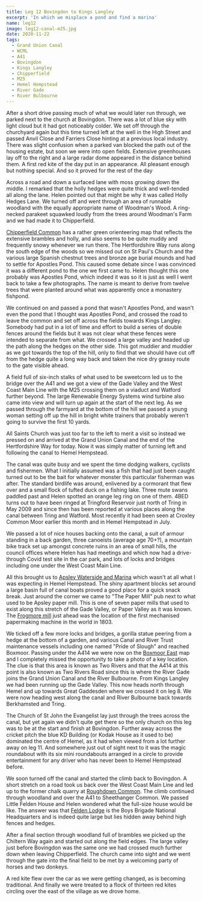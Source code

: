 ```yaml
---
title: Leg 12 Bovingdon to Kings Langley
excerpt: 'In which we misplace a pond and find a marina'
name: leg12
image: leg12-canal-m25.jpg
date: 2020-11-22
tags:
  - Grand Union Canal
  - WCML
  - A41
  - Bovingdon
  - Kings Langley
  - Chipperfield
  - M25
  - Hemel Hempstead
  - River Gade
  - River Bulbourne
---
```


After a short drive passing much of what we would later run through, we parked next to the church at Bovingdon. There was a lot of blue sky with light cloud but it had got noticeably colder. We set off through the churchyard again but this time turned left at the well in the High Street and passed Anvil Close and Farriers Close hinting at a previous local industry. There was slight confusion when a parked van blocked the path out of the housing estate, but soon we were into open fields. Extensive greenhouses lay off to the right and a large radar dome appeared in the distance behind them. A first red kite of the day put in an appearance. All pleasant enough but nothing special. And so it proved for the rest of the day

Across a road and down a surfaced lane with moss growing down the middle. I remarked that the holly hedges were quite thick and well-tended all along the lane. Helen pointed out that might be why it was called Holly Hedges Lane. We turned off and went through an area of runnable woodland with the equally appropriate name of Woodman's Wood. A ring-necked parakeet squawked loudly from the trees around Woodman's Farm and we had made it to Chipperfield.

[Chipperfield Common](https://www.happyherts.routegadget.co.uk/rg2/#317) has a rather green orienteering map that reflects the extensive brambles and holly, and also seems to be quite muddy and frequently snowy whenever we run there. The Hertfordshire Way runs along the south edge of the woods so we missed out on St Paul's Church and the various large Spanish chestnut trees and bronze age burial mounds and had to settle for Apostles Pond. This caused some debate since I was convinced it was a different pond to the one we first came to. Helen thought this one probably was Apostles Pond, which indeed it was so it is just as well I went back to take a few photographs. The name is meant to derive from twelve trees that were planted around what was apparently once a monastery fishpond.

We continued on and passed a pond that wasn't Apostles Pond, and wasn't even the pond that I thought was Apostles Pond, and crossed the road to leave the common and set off across the fields towards Kings Langley. Somebody had put in a lot of time and effort to build a series of double fences around the fields but it was not clear what these fences were intended to separate from what. We crossed a large valley and headed up the path along the hedges on the other side. This got muddier and muddier as we got towards the top of the hill, only to find that we should have cut off from the hedge quite a long way back and taken the nice dry grassy route to the gate visible ahead.

A field full of six-inch stalks of what used to be sweetcorn led us to the bridge over the A41 and we got a view of the Gade Valley and the West Coast Main Line with the M25 crossing them on a viaduct and Watford further beyond. The large Renewable Energy Systems wind turbine also came into view and will turn up again at the start of the next leg. As we passed through the farmyard at the bottom of the hill we passed a young woman setting off up the hill in bright white trainers that probably weren't going to survive the first 10 yards.

All Saints Church was just too far to the left to merit a visit so instead we pressed on and arrived at the Grand Union Canal and the end of the Hertfordshire Way for today. Now it was simply matter of turning left and following the canal to Hemel Hempstead.

The canal was quite busy and we spent the time dodging walkers, cyclists and fishermen. What I initially assumed was a fish that had just been caught turned out to be the bait for whatever monster this particular fisherman was after. The standard birdlife was around, enlivened by a cormorant that flew over and a small flock of tufted duck on a fishing lake. Three mute swans paddled past and Helen spotted an orange leg ring on one of them. 4BED turns out to have been ringed at Tringford Reservoir just north of Tring in May 2009 and since then has been reported at various places along the canal between Tring and Watford. Most recently it had been seen at Croxley Common Moor earlier this month and in Hemel Hempstead in July.

We passed a lot of nice houses backing onto the canal, a suit of armour standing in a back garden, three canoeists (average age 70+?), a mountain bike track set up amongst concrete ruins in an area of small hills, the council offices where Helen has had meetings and which now had a drive-through Covid test site in the car park, and lots of locks and bridges including one under the West Coast Main Line.

All this brought us to [Apsley Waterside and Marina](https://www.aquavista.com/find-a-marina/apsley-waterside-marina) which wasn't at all what I was expecting in Hemel Hempstead. The shiny apartment blocks set around a large basin full of canal boats proved a good place for a quick snack break. Just around the corner we came to "The Paper Mill" pub next to what used to be Apsley paper mill. This is one of seven paper mills that used to exist along this stretch of the Gade Valley, or Paper Valley as it was known. The [Frogmore mill](https://www.frogmorepapermill.org.uk/) just ahead was the location of the first mechanised papermaking machine in the world in 1803.

We ticked off a few more locks and bridges, a gorilla statue peering from a hedge at the bottom of a garden, and various Canal and River Trust maintenance vessels including one named "Pride of Slough" and reached Boxmoor. Passing under the A414 we were now on the [Boxmoor East](https://www.happyherts.routegadget.co.uk/rg2/#60) map and I completely missed the opportunity to take a photo of a key location. The clue is that this area is known as Two Rivers and that the A414 at this point is also known as Two Rivers Road since this is where the River Gade joins the Grand Union Canal and the River Bulbourne. From Kings Langley we had been running up the Gade Valley. This now heads north through Hemel and up towards Great Gaddesden where we crossed it on leg 8. We were now heading west along the canal and River Bulbourne back towards Berkhamsted and Tring.

The Church of St John the Evangelist lay just through the trees across the canal, but yet again we didn't quite get there so the only church on this leg was to be at the start and finish at Bovingdon. Further away across the cricket pitch the blue KD Building (or Kodak House as it used to be) dominated the centre of Hemel, as it had when viewed from a lot further away on leg 11. And somewhere just out of sight next to it was the magic roundabout with its six mini roundabouts arranged in a circle to provide entertainment for any driver who has never been to Hemel Hempstead before.

We soon turned off the canal and started the climb back to Bovingdon. A short stretch on a road took us back over the West Coast Main Line and led up to the former chalk quarry at [Roughdown Common](https://www.chilternsaonb.org/ccbmaps/1579/137/roughdown-common.html). The climb continued through woodland and over the A41 to Sheethanger Common. We passed Little Felden House and Helen wondered what the full-size house would be like. The answer was that [Felden Lodge](https://feldenlodge.co.uk/) is the Boys Brigade National Headquarters and is indeed quite large but lies hidden away behind high fences and hedges.

After a final section through woodland full of brambles we picked up the Chiltern Way again and started out along the field edges. The large valley just before Bovingdon was the same one we had crossed much further down when leaving Chipperfield. The church came into sight and we went through the gate into the final field to be met by a welcoming party of horses and two donkeys.

A red kite flew over the car as we were getting changed, as is becoming traditional. And finally we were treated to a flock of thirteen red kites circling over the east of the village as we drove home.
